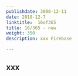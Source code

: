```yaml
---
publishdate: 3000-12-11
date: 2018-12-7
linktitle:  16of365
title: 16/365 - new
weight: 350
description: xxx Firebase

--- 
```


## xxx
